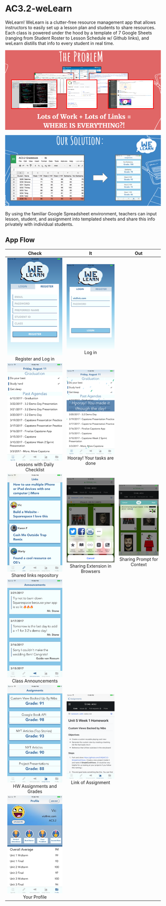 # AC3.2-weLearn

WeLearn! WeLearn is a clutter-free resource management app that allows instructors to easily set up a lesson plan and students to share resources. Each class is powered under the hood by a template of 7 Google Sheets (ranging from Student Roster to Lesson Schedule w/ Github links), and weLearn distills that info to every student in real time.

![The Problem](https://github.com/viczhong/AC3.2-weLearn/blob/master/readmeImages/Problem.png "The Problem")

![The Solution](https://github.com/viczhong/AC3.2-weLearn/blob/master/readmeImages/Solution.png "The Solution")

By using the familiar Google Spreadsheet environment, teachers can input lesson, student, and assignment into templated sheets and share this info privately with individual students. 

## App Flow

Check | It | Out
:---: | :---: | :---:
![Registration Screen](https://github.com/viczhong/AC3.2-weLearn/blob/master/readmeImages/Screen1-1.png?raw=true "Registration Screen") Register and Log in | ![Login Screen](https://github.com/viczhong/AC3.2-weLearn/blob/master/readmeImages/Screen1-2.png?raw=true "Login Screen") Log in | 
![Agenda Screen With Checklist](https://github.com/viczhong/AC3.2-weLearn/blob/master/readmeImages/Screen2-1.png?raw=true "Agenda Screen With Checklist") Lessons with Daily Checklist | ![Checklist Done](https://github.com/viczhong/AC3.2-weLearn/blob/master/readmeImages/Screen2-2.png?raw=true "Checklist Done") Hooray! Your tasks are done |  
![Shared Links](https://github.com/viczhong/AC3.2-weLearn/blob/master/readmeImages/Screen3-1.png?raw=true "Shared Links") Shared links repository | ![Share Extension in Browser](https://github.com/viczhong/AC3.2-weLearn/blob/master/readmeImages/Screen3-2.png?raw=true "Share Extension in Browser") Sharing Extension in Browsers | ![Sharing Prompt](https://github.com/viczhong/AC3.2-weLearn/blob/master/readmeImages/Screen3-3.png?raw=true "Sharing Prompt") Sharing Prompt for Context
![Class Announcements](https://github.com/viczhong/AC3.2-weLearn/blob/master/readmeImages/Screen4.png?raw=true "Class Announcements") Class Announcements |  | 
![Assignments and Grades](https://github.com/viczhong/AC3.2-weLearn/blob/master/readmeImages/Screen5-1.png?raw=true "Assignments and Grades") HW Assignments and Grades | ![Link to Assignments](https://github.com/viczhong/AC3.2-weLearn/blob/master/readmeImages/Screen5-2.png?raw=true "Link to Assignments") Link of Assignment | 
![Profile Screen](https://github.com/viczhong/AC3.2-weLearn/blob/master/readmeImages/Screen6.png?raw=true "Profile Screen") Your Profile | | 
